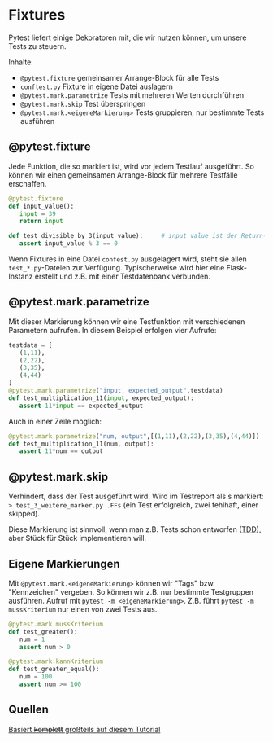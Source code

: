 # Fixtures
Pytest liefert einige Dekoratoren mit, die wir nutzen können, um unsere Tests zu steuern.

Inhalte:
- `@pytest.fixture` gemeinsamer Arrange-Block für alle Tests
- `conftest.py` Fixture in eigene Datei auslagern
- `@pytest.mark.parametrize` Tests mit mehreren Werten durchführen
- `@pytest.mark.skip` Test überspringen
- `@pytest.mark.<eigeneMarkierung>` Tests gruppieren, nur bestimmte Tests ausführen


## @pytest.fixture
Jede Funktion, die so markiert ist, wird vor jedem Testlauf ausgeführt. So können wir einen gemeinsamen Arrange-Block für mehrere Testfälle erschaffen. 
```python
@pytest.fixture
def input_value():
   input = 39
   return input

def test_divisible_by_3(input_value):     # input_value ist der Return-Wert von input_value()
   assert input_value % 3 == 0
```

Wenn Fixtures in eine Datei `confest.py` ausgelagert wird, steht sie allen `test_*.py`-Dateien zur Verfügung. Typischerweise wird hier eine Flask-Instanz erstellt und z.B. mit einer Testdatenbank verbunden.

## @pytest.mark.parametrize
Mit dieser Markierung können wir eine Testfunktion mit verschiedenen Parametern aufrufen. In diesem Beispiel erfolgen vier Aufrufe:
```python
testdata = [
   (1,11),
   (2,22),
   (3,35),
   (4,44)
]
@pytest.mark.parametrize("input, expected_output",testdata)
def test_multiplication_11(input, expected_output):
   assert 11*input == expected_output
```

Auch in einer Zeile möglich:
```python
@pytest.mark.parametrize("num, output",[(1,11),(2,22),(3,35),(4,44)])
def test_multiplication_11(num, output):
   assert 11*num == output
```


## @pytest.mark.skip
Verhindert, dass der Test ausgeführt wird. Wird im Testreport als s markiert: `> test_3_weitere_marker.py .FFs` (ein Test erfolgreich, zwei fehlhaft, einer skipped).

Diese Markierung ist sinnvoll, wenn man z.B. Tests schon entworfen ([TDD](https://en.wikipedia.org/wiki/Test-driven_development)), aber Stück für Stück implementieren will.

## Eigene Markierungen
Mit `@pytest.mark.<eigeneMarkierung>` können wir "Tags" bzw. "Kennzeichen" vergeben. So können wir z.B. nur bestimmte Testgruppen ausführen. Aufruf mit `pytest -m <eigeneMarkierung>`. Z.B. führt `pytest -m mussKriterium` nur einen von zwei Tests aus.

```python
@pytest.mark.mussKriterium
def test_greater():
   num = 1
   assert num > 0

@pytest.mark.kannKriterium
def test_greater_equal():
   num = 100
   assert num >= 100
```

## Quellen
[Basiert ~~komplett~~ großteils auf diesem Tutorial](https://www.tutorialspoint.com/pytest/index.htm)
